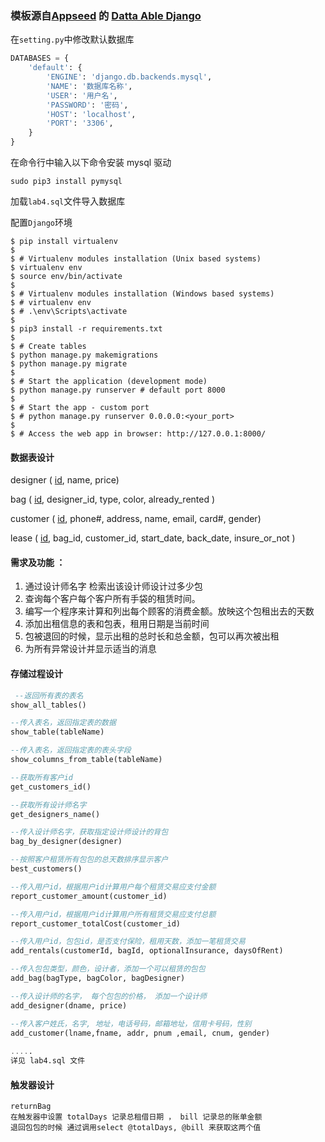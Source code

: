 ### 模板源自[Appseed](https://appseed.us/) 的 [Datta Able Django](https://appseed.us/admin-dashboards/django-datta-able)

在`setting.py`中修改默认数据库

```python
DATABASES = {
    'default': {
        'ENGINE': 'django.db.backends.mysql',
        'NAME': '数据库名称',
        'USER': '用户名',
        'PASSWORD': '密码',
        'HOST': 'localhost',
        'PORT': '3306',
    }
}
```

在命令行中输入以下命令安装 mysql 驱动
```
sudo pip3 install pymysql
```

加载`lab4.sql`文件导入数据库

配置`Django`环境

```
$ pip install virtualenv
$
$ # Virtualenv modules installation (Unix based systems)
$ virtualenv env
$ source env/bin/activate
$
$ # Virtualenv modules installation (Windows based systems)
$ # virtualenv env
$ # .\env\Scripts\activate
$
$ pip3 install -r requirements.txt
$
$ # Create tables
$ python manage.py makemigrations
$ python manage.py migrate
$
$ # Start the application (development mode)
$ python manage.py runserver # default port 8000
$
$ # Start the app - custom port 
$ # python manage.py runserver 0.0.0.0:<your_port>
$
$ # Access the web app in browser: http://127.0.0.1:8000/
```

#### 数据表设计

designer ( <u>id</u>, name, price)

bag ( <u>id</u>, designer_id, type, color, already_rented )

customer ( <u>id</u>, phone#, address, name, email, card#, gender)


lease ( <u>id</u>, bag_id, customer_id, start_date, back_date, insure_or_not )


#### 需求及功能 ：

  1. 通过设计师名字 检索出该设计师设计过多少包
  2. 查询每个客户每个客户所有手袋的租赁时间。
  3. 编写一个程序来计算和列出每个顾客的消费金额。放映这个包租出去的天数
  4. 添加出租信息的表和包表，租用日期是当前时间
  5. 包被退回的时候，显示出租的总时长和总金额，包可以再次被出租
  6. 为所有异常设计并显示适当的消息

#### 存储过程设计

```sql
 --返回所有表的表名
show_all_tables()				

--传入表名，返回指定表的数据	   
show_table(tableName) 			

--传入表名，返回指定表的表头字段
show_columns_from_table(tableName)

--获取所有客户id
get_customers_id()	

--获取所有设计师名字		  
get_designers_name()				 

--传入设计师名字，获取指定设计师设计的背包
bag_by_designer(designer)			

--按照客户租赁所有包包的总天数排序显示客户
best_customers()					    

--传入用户id，根据用户id计算用户每个租赁交易应支付金额
report_customer_amount(customer_id)	

--传入用户id，根据用户id计算用户所有租赁交易应支付总额
report_customer_totalCost(customer_id)

--传入用户id，包包id，是否支付保险，租用天数，添加一笔租赁交易
add_rentals(customerId, bagId, optionalInsurance, daysOfRent)

--传入包包类型，颜色，设计者，添加一个可以租赁的包包    
add_bag(bagType, bagColor, bagDesigner)

--传入设计师的名字， 每个包包的价格， 添加一个设计师   
add_designer(dname, price)		

--传入客户姓氏，名字, 地址，电话号码，邮箱地址，信用卡号码，性别
add_customer(lname,fname, addr, pnum ,email, cnum, gender)
									            
.....
详见 lab4.sql 文件
```
    
#### 触发器设计

```
returnBag 
在触发器中设置 totalDays 记录总租借日期 ， bill 记录总的账单金额
退回包包的时候 通过调用select @totalDays, @bill 来获取这两个值
```


